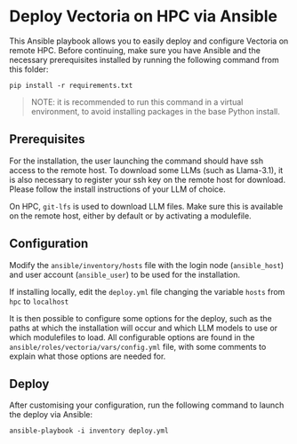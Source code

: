 # Deploy Vectoria on HPC via Ansible

This Ansible playbook allows you to easily deploy and configure Vectoria on remote HPC. Before continuing, make sure you have Ansible and the necessary prerequisites installed by running the following command from this folder:

```shell
pip install -r requirements.txt
```

>NOTE: it is recommended to run this command in a virtual environment, to avoid installing packages in the base Python install.

## Prerequisites

For the installation, the user launching the command should have ssh access to the remote host. To download some LLMs (such as Llama-3.1), it is also necessary to register your ssh key on the remote host for download. Please follow the install instructions of your LLM of choice.

On HPC, `git-lfs` is used to download LLM files. Make sure this is available on the remote host, either by default or by activating a modulefile.

## Configuration

Modify the `ansible/inventory/hosts` file with the login node (`ansible_host`) and user account (`ansible_user`) to be used for the installation.

If installing locally, edit the `deploy.yml` file changing the variable `hosts` from `hpc` to `localhost`

It is then possible to configure some options for the deploy, such as the paths at which the installation will occur and which LLM models to use or which modulefiles to load. All configurable options are found in the `ansible/roles/vectoria/vars/config.yml` file, with some comments to explain what those options are needed for.

## Deploy

After customising your configuration, run the following command to launch the deploy via Ansible:

```shell
ansible-playbook -i inventory deploy.yml
```
